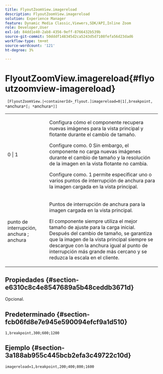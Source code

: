 ```yaml
---
title: FlyoutZoomView.imagereload
description: FlyoutZoomView.imagereload
solution: Experience Manager
feature: Dynamic Media Classic,Viewers,SDK/API,Inline Zoom
role: Developer,User
exl-id: 84dd1e40-2ab8-4356-9eff-8766432b539b
source-git-commit: 50dddf148345d2ca5243d5d7108fefa56d23dad6
workflow-type: tm+mt
source-wordcount: '121'
ht-degree: 3%

---
```


# FlyoutZoomView.imagereload{#flyoutzoomview-imagereload}

` [FlyoutZoomView.|<containerId>_flyout.]imagereload=0|1[,breakpoint, *`anchura`*[; *`anchura`*]]`

<table id="table_7DA232CB62134078B788B9AB1452F363"> 
 <tbody> 
  <tr> 
   <td colname="col1"> <p> <span class="codeph"> 0 | 1 </span> </p> </td> 
   <td colname="col2"> <p> Configura cómo el componente recupera nuevas imágenes para la vista principal y flotante durante el cambio de tamaño. </p> <p>Configure como. <span class="codeph"> 0 </span>Sin embargo, el componente no carga nuevas imágenes durante el cambio de tamaño y la resolución de la imagen en la vista flotante no cambia. </p> <p>Configure como. <span class="codeph"> 1 </span> permite especificar uno o varios puntos de interrupción de anchura para la imagen cargada en la vista principal. </p> </td> 
  </tr> 
  <tr> 
   <td colname="col1"> <p> <span class="codeph"> punto de interrupción, <span class="varname"> anchura </span>; <span class="varname"> anchura </span> </span> </p> </td> 
   <td colname="col2"> <p>Puntos de interrupción de anchura para la imagen cargada en la vista principal. </p> <p>El componente siempre utiliza el mejor tamaño de ajuste para la carga inicial. Después del cambio de tamaño, se garantiza que la imagen de la vista principal siempre se descargue con la anchura igual al punto de interrupción más grande más cercano y se reduzca la escala en el cliente. </p> </td> 
  </tr> 
 </tbody> 
</table>

## Propiedades {#section-e6310c8c4e8547689a5b48ceddb3671d}

Opcional.

## Predeterminado {#section-fcb06fd8e7e945e590094efcf9a1d510}

`1,breakpoint,300;600;1200`

## Ejemplo {#section-3a188ab955c445bcb2efa3c49722c10d}

`imagereload=1,breakpoint,200;400;800;1600`
